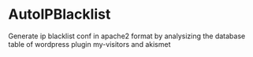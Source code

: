 AutoIPBlacklist
===============

Generate ip blacklist conf in apache2 format by analysizing the database table of wordpress plugin my-visitors and akismet
